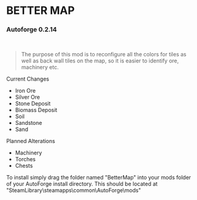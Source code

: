 # BETTER MAP

### Autoforge 0.2.14

<br>

> The purpose of this mod is to reconfigure all the colors for tiles as well as back wall tiles on the map, so it is easier to identify ore, machinery etc.

Current Changes

- Iron Ore
- Silver Ore
- Stone Deposit 
- Biomass Deposit
- Soil
- Sandstone
- Sand

Planned Alterations

- Machinery
- Torches
- Chests

To install simply drag the folder named "BetterMap" into your mods folder of your AutoForge install directory. This should be located at "SteamLibrary\steamapps\common\AutoForge\mods"
